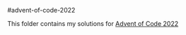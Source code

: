 #advent-of-code-2022

This folder contains my solutions for [Advent of Code 2022](https://adventofcode.com/2022)
